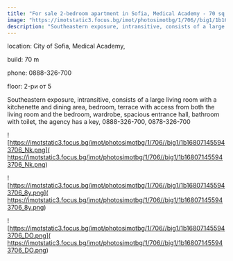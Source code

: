 ```yaml
---
title: "For sale 2-bedroom apartment in Sofia, Medical Academy - 70 sq.m / 210000 EUR :: imot.bg advertisement"
image: "https://imotstatic3.focus.bg/imot/photosimotbg/1/706//big1/1b168071455943706_3i.png"
description: "Southeastern exposure, intransitive, consists of a large living room with a kitchenette and dining area, bedroom, terrace with access from both the living room and the bedroom, wardrobe, spacious entrance hall, bathroom with toilet, the agency has a key, 0888-326-700, 0878-326-700"
---
```


location: City of Sofia, Medical Academy,

build: 70 m

phone: 0888-326-700

floor: 2-ри от 5

Southeastern exposure, intransitive, consists of a large living room with a kitchenette and dining area, bedroom, terrace with access from both the living room and the bedroom, wardrobe, spacious entrance hall, bathroom with toilet, the agency has a key, 0888-326-700, 0878-326-700


![https://imotstatic3.focus.bg/imot/photosimotbg/1/706//big1/1b168071455943706_Nk.png]( https://imotstatic3.focus.bg/imot/photosimotbg/1/706//big1/1b168071455943706_Nk.png)


![https://imotstatic3.focus.bg/imot/photosimotbg/1/706//big1/1b168071455943706_8y.png]( https://imotstatic3.focus.bg/imot/photosimotbg/1/706//big1/1b168071455943706_8y.png)


![https://imotstatic3.focus.bg/imot/photosimotbg/1/706//big1/1b168071455943706_DO.png]( https://imotstatic3.focus.bg/imot/photosimotbg/1/706//big1/1b168071455943706_DO.png)


